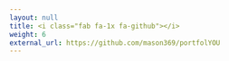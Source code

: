 ```yaml
---
layout: null
title: <i class="fab fa-1x fa-github"></i>
weight: 6
external_url: https://github.com/mason369/portfolYOU
---
```

